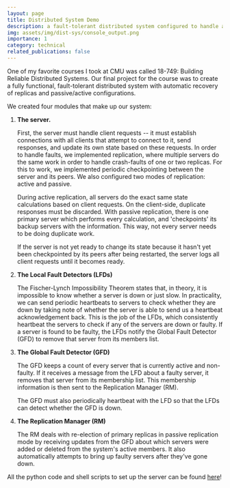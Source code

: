 ```yaml
---
layout: page
title: Distributed System Demo
description: a fault-tolerant distributed system configured to handle active and passive replication
img: assets/img/dist-sys/console_output.png
importance: 1
category: technical
related_publications: false
---
```


One of my favorite courses I took at CMU was called 18-749: Building Reliable Distributed Systems. Our final project for the course was to create a fully functional, fault-tolerant distributed system with automatic recovery of replicas and passive/active configurations. 

We created four modules that make up our system:

1. **The server.**

    First, the server must handle client requests -- it must establish connections with all clients that attempt to connect to it, send responses, and update its own state based on these requests. In order to handle faults, we implemented replication, where multiple servers do the same work in order to handle crash-faults of one or two replicas. For this to work, we implemented periodic checkpointing between the server and its peers. We also configured two modes of replication: active and passive. 

    During active replication, all servers do the exact same state calculations based on client requests. On the client-side, duplicate responses must be discarded. With passive replication, there is one primary server which performs every calculation, and 'checkpoints' its backup servers with the information. This way, not every server needs to be doing duplicate work.

    If the server is not yet ready to change its state because it hasn't yet been checkpointed by its peers after being restarted, the server logs all client requests until it becomes ready.

2. **The Local Fault Detectors (LFDs)**

    The Fischer-Lynch Impossibility Theorem states that, in theory, it is impossible to know whether a server is down or just slow. In practicality, we can send periodic heartbeats to servers to check whether they are down by taking note of whether the server is able to send us a heartbeat acknowledgement back. This is the job of the LFDs, which consistently heartbeat the servers to check if any of the servers are down or faulty. If a server is found to be faulty, the LFDs notify the Global Fault Detector (GFD) to remove that server from its members list.

3. **The Global Fault Detector (GFD)**

    The GFD keeps a count of every server that is currently active and non-faulty. If it receives a message from the LFD about a faulty server, it removes that server from its membership list. This membership information is then sent to the Replication Manager (RM).

    The GFD must also periodically heartbeat with the LFD so that the LFDs can detect whether the GFD is down.

4. **The Replication Manager (RM)**

    The RM deals with re-election of primary replicas in passive replication mode by receiving updates from the GFD about which servers were added or deleted from the system's active members. It also automatically attempts to bring up faulty servers after they've gone down.

All the python code and shell scripts to set up the server can be found [here](https://github.com/aditinnara/FaultTolerantDistributedSystem)!